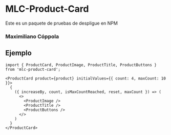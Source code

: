 # MLC-Product-Card

Este es un paquete de pruebas de despligue en NPM

### Maximiliano Cóppola

## Ejemplo
```
import { ProductCard, ProductImage, ProductTitle, ProductButtons } from 'mlc-product-card';
```

```
<ProductCard product={product} initialValues={{ count: 4, maxCount: 10 }}>
  {
    ({ increaseBy, count, isMaxCountReached, reset, maxCount }) => (
      <>
        <ProductImage />
        <ProductTitle />
        <ProductButtons />
      </>
    )
  }
</ProductCard>
```